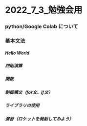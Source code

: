 # 2022_7_3_勉強会用
###  python/Google Colab について
###  基本文法
##### Hello World
##### 四則演算
##### 関数
##### 制御構文（for文、if文）
##### ライブラリの使用
##### 演習（ロケットを発射してみよう）
